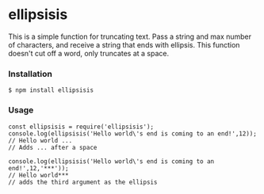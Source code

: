 # ellipsisis
This is a simple function for truncating text. Pass a string and max number of characters, and receive a string that ends with ellipsis. This function doesn't cut off a word, only truncates at a space.

### Installation
```
$ npm install ellipsisis
```

### Usage
```
const ellipsisis = require('ellipsisis');
console.log(ellipsisis('Hello world\'s end is coming to an end!',12));
// Hello world ...
// Adds ... after a space

console.log(ellipsisis('Hello world\'s end is coming to an end!',12,'***'));
// Hello world***
// adds the third argument as the ellipsis
